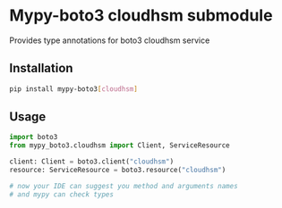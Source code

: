 # Mypy-boto3 cloudhsm submodule

Provides type annotations for boto3 cloudhsm service

## Installation

```bash
pip install mypy-boto3[cloudhsm]
```

## Usage

```python
import boto3
from mypy_boto3.cloudhsm import Client, ServiceResource

client: Client = boto3.client("cloudhsm")
resource: ServiceResource = boto3.resource("cloudhsm")

# now your IDE can suggest you method and arguments names
# and mypy can check types
```

